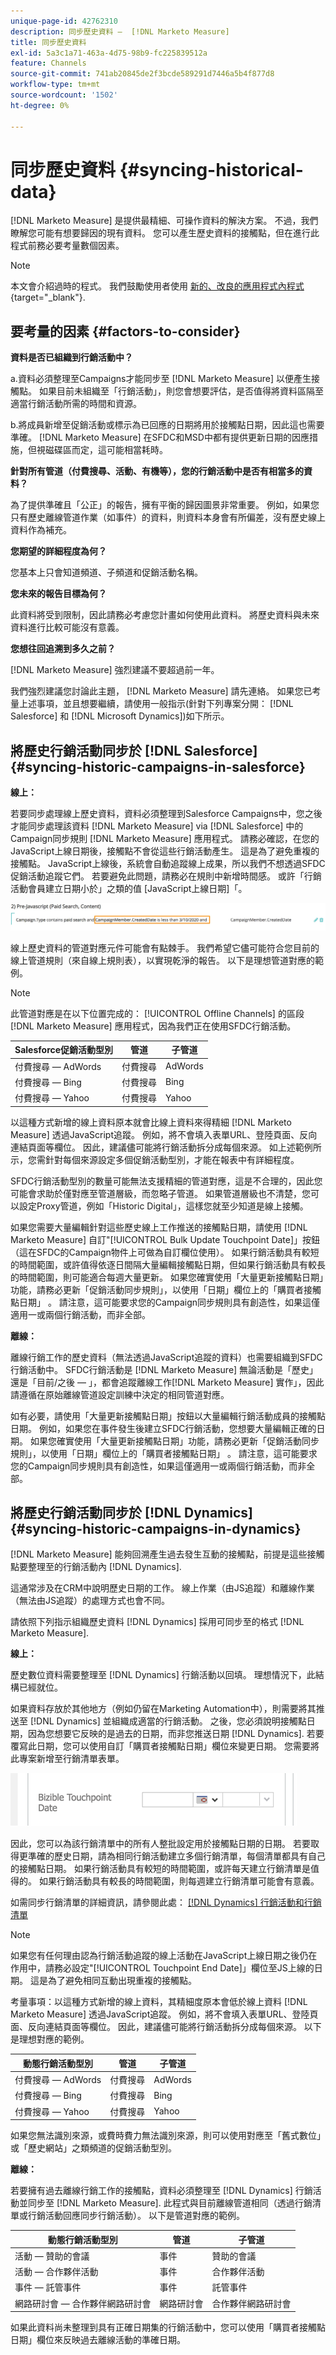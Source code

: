 ```yaml
---
unique-page-id: 42762310
description: 同步歷史資料 —  [!DNL Marketo Measure]
title: 同步歷史資料
exl-id: 5a3c1a71-463a-4d75-98b9-fc225839512a
feature: Channels
source-git-commit: 741ab20845de2f3bcde589291d7446a5b4f877d8
workflow-type: tm+mt
source-wordcount: '1502'
ht-degree: 0%

---
```


# 同步歷史資料 {#syncing-historical-data}

[!DNL Marketo Measure] 是提供最精細、可操作資料的解決方案。 不過，我們瞭解您可能有想要歸因的現有資料。 您可以產生歷史資料的接觸點，但在進行此程式前務必要考量數個因素。

>[!NOTE]
>
>本文會介紹過時的程式。 我們鼓勵使用者使用 [新的、改良的應用程式內程式](/help/channel-tracking-and-setup/offline-channels/custom-campaign-sync.md){target="_blank"}.

## 要考量的因素 {#factors-to-consider}

**資料是否已組織到行銷活動中？**

a.資料必須整理至Campaigns才能同步至 [!DNL Marketo Measure] 以便產生接觸點。 如果目前未組織至「行銷活動」，則您會想要評估，是否值得將資料區隔至適當行銷活動所需的時間和資源。

b.將成員新增至促銷活動或標示為已回應的日期將用於接觸點日期，因此這也需要準確。 [!DNL Marketo Measure] 在SFDC和MSD中都有提供更新日期的因應措施，但視磁碟區而定，這可能相當耗時。

**針對所有管道（付費搜尋、活動、有機等），您的行銷活動中是否有相當多的資料？**

為了提供準確且「公正」的報告，擁有平衡的歸因圖景非常重要。 例如，如果您只有歷史離線管道作業（如事件）的資料，則資料本身會有所偏差，沒有歷史線上資料作為補充。

**您期望的詳細程度為何？**

您基本上只會知道頻道、子頻道和促銷活動名稱。

**您未來的報告目標為何？**

此資料將受到限制，因此請務必考慮您計畫如何使用此資料。 將歷史資料與未來資料進行比較可能沒有意義。

**您想往回追溯到多久之前？**

[!DNL Marketo Measure] 強烈建議不要超過前一年。

我們強烈建議您討論此主題， [!DNL Marketo Measure] 請先連絡。 如果您已考量上述事項，並且想要繼續，請使用一般指示(針對下列專案分開： [!DNL Salesforce] 和 [!DNL Microsoft Dynamics])如下所示。

## 將歷史行銷活動同步於 [!DNL Salesforce] {#syncing-historic-campaigns-in-salesforce}

**線上：**

若要同步處理線上歷史資料，資料必須整理到Salesforce Campaigns中，您之後才能同步處理該資料 [!DNL Marketo Measure] via [!DNL Salesforce] 中的Campaign同步規則 [!DNL Marketo Measure] 應用程式。 請務必確認，在您的JavaScript上線日期後，接觸點不會從這些行銷活動產生。 這是為了避免重複的接觸點。 JavaScript上線後，系統會自動追蹤線上成果，所以我們不想透過SFDC促銷活動追蹤它們。 若要避免此問題，請務必在規則中新增時間感。 或許「行銷活動會員建立日期小於」之類的值 [JavaScript上線日期]「。

![](assets/syncing-historical-data-1.png)

線上歷史資料的管道對應元件可能會有點棘手。 我們希望它儘可能符合您目前的線上管道規則（來自線上規則表），以實現乾淨的報告。 以下是理想管道對應的範例。

>[!NOTE]
>
>此管道對應是在以下位置完成的： [!UICONTROL Offline Channels] 的區段 [!DNL Marketo Measure] 應用程式，因為我們正在使用SFDC行銷活動。

| Salesforce促銷活動型別 | 管道 | 子管道 |
|---|---|---|
| 付費搜尋 — AdWords | 付費搜尋 | AdWords |
| 付費搜尋 — Bing | 付費搜尋 | Bing |
| 付費搜尋 — Yahoo | 付費搜尋 | Yahoo |

以這種方式新增的線上資料原本就會比線上資料來得精細 [!DNL Marketo Measure] 透過JavaScript追蹤。 例如，將不會填入表單URL、登陸頁面、反向連結頁面等欄位。 因此，建議儘可能將行銷活動拆分成每個來源。 如上述範例所示，您需針對每個來源設定多個促銷活動型別，才能在報表中有詳細程度。

SFDC行銷活動型別的數量可能無法支援精細的管道對應，這是不合理的，因此您可能會求助於僅對應至管道層級，而忽略子管道。 如果管道層級也不清楚，您可以設定Proxy管道，例如「Historic Digital」，這樣您就至少知道是線上接觸。

如果您需要大量編輯針對這些歷史線上工作推送的接觸點日期，請使用 [!DNL Marketo Measure] 自訂&quot;[!UICONTROL Bulk Update Touchpoint Date]」按鈕（這在SFDC的Campaign物件上可做為自訂欄位使用）。 如果行銷活動具有較短的時間範圍，或許值得依逐日間隔大量編輯接觸點日期，但如果行銷活動具有較長的時間範圍，則可能適合每週大量更新。 如果您確實使用「大量更新接觸點日期」功能，請務必更新「促銷活動同步規則」，以使用「日期」欄位上的「購買者接觸點日期」 。 請注意，這可能要求您的Campaign同步規則具有創造性，如果這僅適用一或兩個行銷活動，而非全部。

**離線：**

離線行銷工作的歷史資料（無法透過JavaScript追蹤的資料）也需要組織到SFDC行銷活動中。 SFDC行銷活動是 [!DNL Marketo Measure] 無論活動是「歷史」還是「目前/之後 — 」，都會追蹤離線工作[!DNL Marketo Measure] 實作」，因此請遵循在原始離線管道設定訓練中決定的相同管道對應。

如有必要，請使用「大量更新接觸點日期」按鈕以大量編輯行銷活動成員的接觸點日期。 例如，如果您在事件發生後建立SFDC行銷活動，您想要大量編輯正確的日期。 如果您確實使用「大量更新接觸點日期」功能，請務必更新「促銷活動同步規則」，以使用「日期」欄位上的「購買者接觸點日期」 。 請注意，這可能要求您的Campaign同步規則具有創造性，如果這僅適用一或兩個行銷活動，而非全部。

## 將歷史行銷活動同步於 [!DNL Dynamics] {#syncing-historic-campaigns-in-dynamics}

[!DNL Marketo Measure] 能夠回溯產生過去發生互動的接觸點，前提是這些接觸點要整理至的行銷活動內 [!DNL Dynamics].

這通常涉及在CRM中說明歷史日期的工作。 線上作業（由JS追蹤）和離線作業（無法由JS追蹤）的處理方式也會不同。

請依照下列指示組織歷史資料 [!DNL Dynamics] 採用可同步至的格式 [!DNL Marketo Measure].

**線上：**

歷史數位資料需要整理至 [!DNL Dynamics] 行銷活動以回填。 理想情況下，此結構已經就位。

如果資料存放於其他地方（例如仍留在Marketing Automation中），則需要將其推送至 [!DNL Dynamics] 並組織成適當的行銷活動。 之後，您必須說明接觸點日期，因為您想要它反映的是過去的日期，而非您推送日期 [!DNL Dynamics]. 若要覆寫此日期，您可以使用自訂「購買者接觸點日期」欄位來變更日期。 您需要將此專案新增至行銷清單表單。

![](assets/syncing-historical-data-2.png)

因此，您可以為該行銷清單中的所有人整批設定用於接觸點日期的日期。 若要取得更準確的歷史日期，請為相同行銷活動建立多個行銷清單，每個清單都具有自己的接觸點日期。 如果行銷活動具有較短的時間範圍，或許每天建立行銷清單是值得的。 如果行銷活動具有較長的時間範圍，則每週建立行銷清單可能會有意義。

如需同步行銷清單的詳細資訊，請參閱此處： [[!DNL Dynamics] 行銷活動和行銷清單](/help/channel-tracking-and-setup/offline-channels/legacy-processes/dynamics-campaigns-and-marketing-lists.md)

>[!NOTE]
>
>如果您有任何理由認為行銷活動追蹤的線上活動在JavaScript上線日期之後仍在作用中，請務必設定&quot;[!UICONTROL Touchpoint End Date]」欄位至JS上線的日期。 這是為了避免相同互動出現重複的接觸點。

考量事項：以這種方式新增的線上資料，其精細度原本會低於線上資料 [!DNL Marketo Measure] 透過JavaScript追蹤。 例如，將不會填入表單URL、登陸頁面、反向連結頁面等欄位。 因此，建議儘可能將行銷活動拆分成每個來源。 以下是理想對應的範例。

| 動態行銷活動型別 | 管道 | 子管道 |
|---|---|---|
| 付費搜尋 — AdWords | 付費搜尋 | AdWords |
| 付費搜尋 — Bing | 付費搜尋 | Bing |
| 付費搜尋 — Yahoo | 付費搜尋 | Yahoo |

如果您無法識別來源，或費時費力無法識別來源，則可以使用對應至「舊式數位」或「歷史網站」之類頻道的促銷活動型別。

**離線：**

若要擁有過去離線行銷工作的接觸點，資料必須整理至 [!DNL Dynamics] 行銷活動並同步至 [!DNL Marketo Measure]. 此程式與目前離線管道相同（透過行銷清單或行銷活動回應同步行銷活動）。 以下是管道對應的範例。

| 動態行銷活動型別 | 管道 | 子管道 |
|---|---|---|
| 活動 — 贊助的會議 | 事件 | 贊助的會議 |
| 活動 — 合作夥伴活動 | 事件 | 合作夥伴活動 |
| 事件 — 託管事件 | 事件 | 託管事件 |
| 網路研討會 — 合作夥伴網路研討會 | 網路研討會 | 合作夥伴網路研討會 |

如果此資料尚未整理到具有正確日期集的行銷活動中，您可以使用「購買者接觸點日期」欄位來反映過去離線活動的準確日期。

